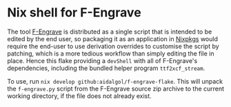 # Nix shell for F-Engrave
The tool [F-Engrave](https://www.scorchworks.com/Fengrave/fengrave.html) is distributed as a single script that is intended to be edited by the end user, so packaging it as an application in [Nixpkgs](https://github.com/NixOS/nixpkgs) would require the end-user to use derivation overrides to customise the script by patching, which is a more tedious workflow than simply editing the file in place.  Hence this flake providing a `devShell` with all of F-Engrave's dependencies, including the bundled helper program `ttf2xcf_stream`.

To use, run `nix develop github:aidalgol/f-engrave-flake`.  This will unpack the `f-engrave.py` script from the F-Engrave source zip archive to the current working directory, if the file does not already exist.
